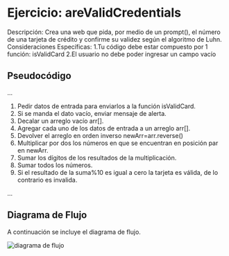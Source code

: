 # Ejercicio: areValidCredentials

Descripción: Crea una web que pida, por medio de un prompt(), el número de una tarjeta de crédito y confirme su validez según el algoritmo de Luhn.
Consideraciones Específicas:
      1.Tu código debe estar compuesto por 1 función: isValidCard
      2.El usuario no debe poder ingresar un campo vacío

## Pseudocódigo

...

1. Pedir datos de entrada para enviarlos a la función isValidCard.
2. Si se manda el dato vacío, enviar mensaje de alerta.
3. Decalar un arreglo vacío arr[].
4. Agregar cada uno de los datos de entrada a un arreglo arr[].
5. Devolver el arreglo en orden inverso newArr=arr.reverse()
6. Multiplicar por dos los números en que se encuentran en posición par en newArr.
7. Sumar los dígitos de los resultados de la multiplicación.
8. Sumar todos los números.
9. Si el resultado de la suma%10 es igual a cero la tarjeta es válida, de lo contrario es invalida.

...

## Diagrama de Flujo

A continuación se incluye el diagrama de flujo.

![diagrama de flujo]( )
